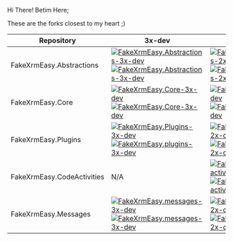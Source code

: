 Hi There!
Betim Here;

These are the forks closest to my heart ;)

|Repository|3x-dev|2x-dev|3x|main|
|----------|-----|----|--|--|
|FakeXrmEasy.Abstractions | [ ![FakeXrmEasy.Abstractions-3x-dev](https://img.shields.io/github/commits-difference/DynamicsValue/fake-xrm-easy-abstractions?base=3x-dev&head=BetimBeja%3Adynamicsvalue-fake-xrm-easy-abstractions%3A3x-dev&style=for-the-badge&label=outgoing)](https://github.com/DynamicsValue/fake-xrm-easy-abstractions/compare/3x-dev...BetimBeja:dynamicsvalue-fake-xrm-easy-abstractions:3x-dev) <br /> [ ![FakeXrmEasy.Abstractions-3x-dev](https://img.shields.io/github/commits-difference/BetimBeja/dynamicsvalue-fake-xrm-easy-abstractions?base=3x-dev&head=dynamicsvalue%3Afake-xrm-easy-abstractions%3A3x-dev&style=for-the-badge&label=incoming)](https://github.com/BetimBeja/dynamicsvalue-fake-xrm-easy-abstractions/compare/3x-dev...DynamicsValue:fake-xrm-easy-abstractions:3x-dev) | [ ![FakeXrmEasy.Abstractions-2x-dev](https://img.shields.io/github/commits-difference/DynamicsValue/fake-xrm-easy-abstractions?base=2x-dev&head=BetimBeja%3Adynamicsvalue-fake-xrm-easy-abstractions%3A2x-dev&style=for-the-badge&label=outgoing)](https://github.com/DynamicsValue/fake-xrm-easy-abstractions/compare/2x-dev...BetimBeja:dynamicsvalue-fake-xrm-easy-abstractions:2x-dev) <br /> [ ![FakeXrmEasy.Abstractions-2x-dev](https://img.shields.io/github/commits-difference/BetimBeja/dynamicsvalue-fake-xrm-easy-abstractions?base=2x-dev&head=DynamicsValue%3Afake-xrm-easy-abstractions%3A2x-dev&style=for-the-badge&label=incoming)](https://github.com/BetimBeja/dynamicsvalue-fake-xrm-easy-abstractions/compare/2x-dev...DynamicsValue:fake-xrm-easy-abstractions:2x-dev) | [ ![FakeXrmEasy.Abstractions-3x](https://img.shields.io/github/commits-difference/dynamicsvalue/fake-xrm-easy-abstractions?base=3x&head=BetimBeja%3Adynamicsvalue-fake-xrm-easy-abstractions%3A3x&style=for-the-badge&label=outgoing)](https://github.com/DynamicsValue/fake-xrm-easy-abstractions/compare/3x...BetimBeja:dynamicsvalue-fake-xrm-easy-abstractions:3x) <br />  [ ![FakeXrmEasy.Abstractions-3x](https://img.shields.io/github/commits-difference/BetimBeja/dynamicsvalue-fake-xrm-easy-abstractions?base=3x&head=dynamicsvalue%3Afake-xrm-easy-abstractions%3A3x&style=for-the-badge&label=incoming)](https://github.com/BetimBeja/dynamicsvalue-fake-xrm-easy-abstractions/compare/3x...DynamicsValue:fake-xrm-easy-abstractions:3x) | [ ![FakeXrmEasy.Abstractions-main](https://img.shields.io/github/commits-difference/DynamicsValue/fake-xrm-easy-abstractions?base=main&head=BetimBeja%3Adynamicsvalue-fake-xrm-easy-abstractions%3Amain&style=for-the-badge&label=outgoing)](https://github.com/DynamicsValue/fake-xrm-easy-abstractions/compare/main...BetimBeja:dynamicsvalue-fake-xrm-easy-abstractions:main) <br />  [ ![FakeXrmEasy.Abstractions-main](https://img.shields.io/github/commits-difference/BetimBeja/dynamicsvalue-fake-xrm-easy-abstractions?base=main&head=dynamicsvalue%3Afake-xrm-easy-abstractions%3Amain&style=for-the-badge&label=incoming)](https://github.com/BetimBeja/dynamicsvalue-fake-xrm-easy-abstractions/compare/main...DynamicsValue:fake-xrm-easy-abstractions:main)
|FakeXrmEasy.Core |  [ ![FakeXrmEasy.Core-3x-dev](https://img.shields.io/github/commits-difference/DynamicsValue/fake-xrm-easy-core?base=3x-dev&head=BetimBeja%3Adynamicsvalue-fake-xrm-easy-core%3A3x-dev&style=for-the-badge&label=outgoing)](https://github.com/DynamicsValue/fake-xrm-easy-core/compare/3x-dev...BetimBeja:dynamicsvalue-fake-xrm-easy-core:3x-dev) <br /> [ ![FakeXrmEasy.Core-3x-dev](https://img.shields.io/github/commits-difference/BetimBeja/dynamicsvalue-fake-xrm-easy-core?base=3x-dev&head=dynamicsvalue%3Afake-xrm-easy-core%3A3x-dev&style=for-the-badge&label=incoming)](https://github.com/BetimBeja/dynamicsvalue-fake-xrm-easy-core/compare/3x-dev...DynamicsValue:fake-xrm-easy-core:3x-dev) | [ ![FakeXrmEasy.Core-2x-dev](https://img.shields.io/github/commits-difference/DynamicsValue/fake-xrm-easy-core?base=2x-dev&head=BetimBeja%3Adynamicsvalue-fake-xrm-easy-core%3A2x-dev&style=for-the-badge&label=outgoing)](https://github.com/DynamicsValue/fake-xrm-easy-core/compare/2x-dev...BetimBeja:dynamicsvalue-fake-xrm-easy-core:2x-dev) <br /> [ ![FakeXrmEasy.Core-2x-dev](https://img.shields.io/github/commits-difference/BetimBeja/dynamicsvalue-fake-xrm-easy-core?base=2x-dev&head=DynamicsValue%3Afake-xrm-easy-core%3A2x-dev&style=for-the-badge&label=incoming)](https://github.com/BetimBeja/dynamicsvalue-fake-xrm-easy-core/compare/2x-dev...DynamicsValue:fake-xrm-easy-core:2x-dev) | [ ![FakeXrmEasy.Core-3x](https://img.shields.io/github/commits-difference/dynamicsvalue/fake-xrm-easy-core?base=3x&head=BetimBeja%3Adynamicsvalue-fake-xrm-easy-core%3A3x&style=for-the-badge&label=outgoing)](https://github.com/DynamicsValue/fake-xrm-easy-core/compare/3x...BetimBeja:dynamicsvalue-fake-xrm-easy-core:3x) <br />  [ ![FakeXrmEasy.Core-3x](https://img.shields.io/github/commits-difference/BetimBeja/dynamicsvalue-fake-xrm-easy-core?base=3x&head=dynamicsvalue%3Afake-xrm-easy-core%3A3x&style=for-the-badge&label=incoming)](https://github.com/BetimBeja/dynamicsvalue-fake-xrm-easy-core/compare/3x...DynamicsValue:fake-xrm-easy-core:3x) | [ ![FakeXrmEasy.Core-main](https://img.shields.io/github/commits-difference/DynamicsValue/fake-xrm-easy-core?base=main&head=BetimBeja%3Adynamicsvalue-fake-xrm-easy-core%3Amain&style=for-the-badge&label=outgoing)](https://github.com/DynamicsValue/fake-xrm-easy-core/compare/main...BetimBeja:dynamicsvalue-fake-xrm-easy-core:main) <br />  [ ![FakeXrmEasy.Core-main](https://img.shields.io/github/commits-difference/BetimBeja/dynamicsvalue-fake-xrm-easy-core?base=main&head=dynamicsvalue%3Afake-xrm-easy-core%3Amain&style=for-the-badge&label=incoming)](https://github.com/BetimBeja/dynamicsvalue-fake-xrm-easy-core/compare/main...DynamicsValue:fake-xrm-easy-core:main)
|FakeXrmEasy.Plugins | [ ![FakeXrmEasy.Plugins-3x-dev](https://img.shields.io/github/commits-difference/DynamicsValue/fake-xrm-easy-plugins?base=3x-dev&head=BetimBeja%3Adynamicsvalue-fake-xrm-easy-plugins%3A3x-dev&style=for-the-badge&label=outgoing)](https://github.com/DynamicsValue/fake-xrm-easy-plugins/compare/3x-dev...BetimBeja:dynamicsvalue-fake-xrm-easy-plugins:3x-dev) <br /> [ ![FakeXrmEasy.plugins-3x-dev](https://img.shields.io/github/commits-difference/BetimBeja/dynamicsvalue-fake-xrm-easy-plugins?base=3x-dev&head=dynamicsvalue%3Afake-xrm-easy-plugins%3A3x-dev&style=for-the-badge&label=incoming)](https://github.com/BetimBeja/dynamicsvalue-fake-xrm-easy-plugins/compare/3x-dev...DynamicsValue:fake-xrm-easy-plugins:3x-dev) | [ ![FakeXrmEasy.plugins-2x-dev](https://img.shields.io/github/commits-difference/DynamicsValue/fake-xrm-easy-plugins?base=2x-dev&head=BetimBeja%3Adynamicsvalue-fake-xrm-easy-plugins%3A2x-dev&style=for-the-badge&label=outgoing)](https://github.com/DynamicsValue/fake-xrm-easy-plugins/compare/2x-dev...BetimBeja:dynamicsvalue-fake-xrm-easy-plugins:2x-dev) <br /> [ ![FakeXrmEasy.plugins-2x-dev](https://img.shields.io/github/commits-difference/BetimBeja/dynamicsvalue-fake-xrm-easy-plugins?base=2x-dev&head=DynamicsValue%3Afake-xrm-easy-plugins%3A2x-dev&style=for-the-badge&label=incoming)](https://github.com/BetimBeja/dynamicsvalue-fake-xrm-easy-plugins/compare/2x-dev...DynamicsValue:fake-xrm-easy-plugins:2x-dev) | [ ![FakeXrmEasy.plugins-3x](https://img.shields.io/github/commits-difference/dynamicsvalue/fake-xrm-easy-plugins?base=3x&head=BetimBeja%3Adynamicsvalue-fake-xrm-easy-plugins%3A3x&style=for-the-badge&label=outgoing)](https://github.com/DynamicsValue/fake-xrm-easy-plugins/compare/3x...BetimBeja:dynamicsvalue-fake-xrm-easy-plugins:3x) <br />  [ ![FakeXrmEasy.plugins-3x](https://img.shields.io/github/commits-difference/BetimBeja/dynamicsvalue-fake-xrm-easy-plugins?base=3x&head=dynamicsvalue%3Afake-xrm-easy-plugins%3A3x&style=for-the-badge&label=incoming)](https://github.com/BetimBeja/dynamicsvalue-fake-xrm-easy-plugins/compare/3x...DynamicsValue:fake-xrm-easy-plugins:3x) | [ ![FakeXrmEasy.plugins-main](https://img.shields.io/github/commits-difference/DynamicsValue/fake-xrm-easy-plugins?base=main&head=BetimBeja%3Adynamicsvalue-fake-xrm-easy-plugins%3Amain&style=for-the-badge&label=outgoing)](https://github.com/DynamicsValue/fake-xrm-easy-plugins/compare/main...BetimBeja:dynamicsvalue-fake-xrm-easy-plugins:main) <br />  [ ![FakeXrmEasy.plugins-main](https://img.shields.io/github/commits-difference/BetimBeja/dynamicsvalue-fake-xrm-easy-plugins?base=main&head=dynamicsvalue%3Afake-xrm-easy-plugins%3Amain&style=for-the-badge&label=incoming)](https://github.com/BetimBeja/dynamicsvalue-fake-xrm-easy-plugins/compare/main...DynamicsValue:fake-xrm-easy-plugins:main)
|FakeXrmEasy.CodeActivities | N/A | [ ![FakeXrmEasy.code-activities-2x-dev](https://img.shields.io/github/commits-difference/DynamicsValue/fake-xrm-easy-code-activities?base=2x-dev&head=BetimBeja%3Adynamicsvalue-fake-xrm-easy-code-activities%3A2x-dev&style=for-the-badge&label=outgoing)](https://github.com/DynamicsValue/fake-xrm-easy-code-activities/compare/2x-dev...BetimBeja:dynamicsvalue-fake-xrm-easy-code-activities:2x-dev) <br /> [ ![FakeXrmEasy.code-activities-2x-dev](https://img.shields.io/github/commits-difference/BetimBeja/dynamicsvalue-fake-xrm-easy-code-activities?base=2x-dev&head=DynamicsValue%3Afake-xrm-easy-code-activities%3A2x-dev&style=for-the-badge&label=incoming)](https://github.com/BetimBeja/dynamicsvalue-fake-xrm-easy-code-activities/compare/2x-dev...DynamicsValue:fake-xrm-easy-code-activities:2x-dev) | N/A | [ ![FakeXrmEasy.code-activities-main](https://img.shields.io/github/commits-difference/DynamicsValue/fake-xrm-easy-code-activities?base=main&head=BetimBeja%3Adynamicsvalue-fake-xrm-easy-code-activities%3Amain&style=for-the-badge&label=outgoing)](https://github.com/DynamicsValue/fake-xrm-easy-code-activities/compare/main...BetimBeja:dynamicsvalue-fake-xrm-easy-code-activities:main) <br />  [ ![FakeXrmEasy.code-activities-main](https://img.shields.io/github/commits-difference/BetimBeja/dynamicsvalue-fake-xrm-easy-code-activities?base=main&head=dynamicsvalue%3Afake-xrm-easy-code-activities%3Amain&style=for-the-badge&label=incoming)](https://github.com/BetimBeja/dynamicsvalue-fake-xrm-easy-code-activities/compare/main...DynamicsValue:fake-xrm-easy-code-activities:main)
|FakeXrmEasy.Messages | [ ![FakeXrmEasy.messages-3x-dev](https://img.shields.io/github/commits-difference/DynamicsValue/fake-xrm-easy-messages?base=3x-dev&head=BetimBeja%3Adynamicsvalue-fake-xrm-easy-messages%3A3x-dev&style=for-the-badge&label=outgoing)](https://github.com/DynamicsValue/fake-xrm-easy-messages/compare/3x-dev...BetimBeja:dynamicsvalue-fake-xrm-easy-messages:3x-dev) <br /> [ ![FakeXrmEasy.messages-3x-dev](https://img.shields.io/github/commits-difference/BetimBeja/dynamicsvalue-fake-xrm-easy-messages?base=3x-dev&head=dynamicsvalue%3Afake-xrm-easy-messages%3A3x-dev&style=for-the-badge&label=incoming)](https://github.com/BetimBeja/dynamicsvalue-fake-xrm-easy-messages/compare/3x-dev...DynamicsValue:fake-xrm-easy-messages:3x-dev) | [ ![FakeXrmEasy.messages-2x-dev](https://img.shields.io/github/commits-difference/DynamicsValue/fake-xrm-easy-messages?base=2x-dev&head=BetimBeja%3Adynamicsvalue-fake-xrm-easy-messages%3A2x-dev&style=for-the-badge&label=outgoing)](https://github.com/DynamicsValue/fake-xrm-easy-messages/compare/2x-dev...BetimBeja:dynamicsvalue-fake-xrm-easy-messages:2x-dev) <br /> [ ![FakeXrmEasy.messages-2x-dev](https://img.shields.io/github/commits-difference/BetimBeja/dynamicsvalue-fake-xrm-easy-messages?base=2x-dev&head=DynamicsValue%3Afake-xrm-easy-messages%3A2x-dev&style=for-the-badge&label=incoming)](https://github.com/BetimBeja/dynamicsvalue-fake-xrm-easy-messages/compare/2x-dev...DynamicsValue:fake-xrm-easy-messages:2x-dev) | [ ![FakeXrmEasy.messages-3x](https://img.shields.io/github/commits-difference/dynamicsvalue/fake-xrm-easy-messages?base=3x&head=BetimBeja%3Adynamicsvalue-fake-xrm-easy-messages%3A3x&style=for-the-badge&label=outgoing)](https://github.com/DynamicsValue/fake-xrm-easy-messages/compare/3x...BetimBeja:dynamicsvalue-fake-xrm-easy-messages:3x) <br />  [ ![FakeXrmEasy.messages-3x](https://img.shields.io/github/commits-difference/BetimBeja/dynamicsvalue-fake-xrm-easy-messages?base=3x&head=dynamicsvalue%3Afake-xrm-easy-messages%3A3x&style=for-the-badge&label=incoming)](https://github.com/BetimBeja/dynamicsvalue-fake-xrm-easy-messages/compare/3x...DynamicsValue:fake-xrm-easy-messages:3x) | [ ![FakeXrmEasy.messages-main](https://img.shields.io/github/commits-difference/DynamicsValue/fake-xrm-easy-messages?base=main&head=BetimBeja%3Adynamicsvalue-fake-xrm-easy-messages%3Amain&style=for-the-badge&label=outgoing)](https://github.com/DynamicsValue/fake-xrm-easy-messages/compare/main...BetimBeja:dynamicsvalue-fake-xrm-easy-messages:main) <br />  [ ![FakeXrmEasy.messages-main](https://img.shields.io/github/commits-difference/BetimBeja/dynamicsvalue-fake-xrm-easy-messages?base=main&head=dynamicsvalue%3Afake-xrm-easy-messages%3Amain&style=for-the-badge&label=incoming)](https://github.com/BetimBeja/dynamicsvalue-fake-xrm-easy-messages/compare/main...DynamicsValue:fake-xrm-easy-messages:main)
